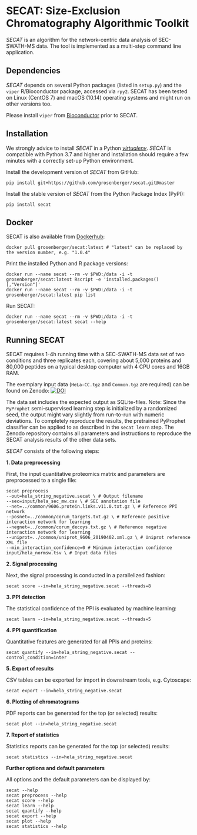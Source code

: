 SECAT: Size-Exclusion Chromatography Algorithmic Toolkit
============

*SECAT* is an algorithm for the network-centric data analysis of SEC-SWATH-MS data. The tool is implemented as a multi-step command line application.

Dependencies
------------

*SECAT* depends on several Python packages (listed in ``setup.py``) and the ``viper`` R/Bioconductor package, accessed via ``rpy2``. SECAT has been tested on Linux (CentOS 7) and macOS (10.14) operating systems and might run on other versions too.

Please install ``viper`` from [Bioconductor](https://doi.org/doi:10.18129/B9.bioc.viper) prior to SECAT.

Installation
------------

We strongly advice to install *SECAT* in a Python [*virtualenv*](https://virtualenv.pypa.io/en/stable/). *SECAT* is compatible with Python 3.7 and higher and installation should require a few minutes with a correctly set-up Python environment.

Install the development version of *SECAT* from GitHub:

````
pip install git+https://github.com/grosenberger/secat.git@master
````

Install the stable version of *SECAT* from the Python Package Index (PyPI):

````
pip install secat
````

Docker
------

SECAT is also available from [Dockerhub](https://hub.docker.com/repository/docker/grosenberger/secat):

````
docker pull grosenberger/secat:latest # "latest" can be replaced by the version number, e.g. "1.0.4"
````

Print the installed Python and R package versions:

````
docker run --name secat --rm -v $PWD:/data -i -t grosenberger/secat:latest Rscript -e 'installed.packages()[,"Version"]'
docker run --name secat --rm -v $PWD:/data -i -t grosenberger/secat:latest pip list
````

Run SECAT:

````
docker run --name secat --rm -v $PWD:/data -i -t grosenberger/secat:latest secat --help
````

Running SECAT
-------------

SECAT requires 1-4h running time with a SEC-SWATH-MS data set of two conditions and three replicates each, covering about 5,000 proteins and 80,000 peptides on a typical desktop computer with 4 CPU cores and 16GB RAM.

The exemplary input data (``HeLa-CC.tgz`` and ``Common.tgz`` are required) can be found on Zenodo: [![DOI](https://zenodo.org/badge/DOI/10.5281/zenodo.3515928.svg)](https://doi.org/10.5281/zenodo.3515928)

The data set includes the expected output as SQLite-files. Note: Since the ``PyProphet`` semi-supervised learning step is initialized by a randomized seed, the output might vary slightly from run-to-run with numeric deviations. To completely reproduce the results, the pretrained PyProphet classifier can be applied to as described in the ``secat learn`` step. The Zenodo repository contains all parameters and instructions to reproduce the SECAT analysis results of the other data sets.

*SECAT* consists of the following steps:


**1. Data preprocessing**

First, the input quantitative proteomics matrix and parameters are preprocessed to a single file:

````
secat preprocess
--out=hela_string_negative.secat \ # Output filename
--sec=input/hela_sec_mw.csv \ # SEC annotation file
--net=../common/9606.protein.links.v11.0.txt.gz \ # Reference PPI network
--posnet=../common/corum_targets.txt.gz \ # Reference positive interaction network for learning
--negnet=../common/corum_decoys.txt.gz \ # Reference negative interaction network for learning
--uniprot=../common/uniprot_9606_20190402.xml.gz \ # Uniprot reference XML file
--min_interaction_confidence=0 # Minimum interaction confidence
input/hela_normsw.tsv \ # Input data files
````

**2. Signal processing**

Next, the signal processing is conducted in a parallelized fashion:

````
secat score --in=hela_string_negative.secat --threads=8
````

**3. PPI detection**

The statistical confidence of the PPI is evaluated by machine learning:

````
secat learn --in=hela_string_negative.secat --threads=5
````

**4. PPI quantification**

Quantitative features are generated for all PPIs and proteins:

````
secat quantify --in=hela_string_negative.secat --control_condition=inter
````

**5. Export of results**

CSV tables can be exported for import in downstream tools, e.g. Cytoscape:

````
secat export --in=hela_string_negative.secat
````

**6. Plotting of chromatograms**

PDF reports can be generated for the top (or selected) results:

````
secat plot --in=hela_string_negative.secat
````

**7. Report of statistics**

Statistics reports can be generated for the top (or selected) results:

````
secat statistics --in=hela_string_negative.secat
````

**Further options and default parameters**

All options and the default parameters can be displayed by:
````
secat --help
secat preprocess --help
secat score --help
secat learn --help
secat quantify --help
secat export --help
secat plot --help
secat statistics --help
````

